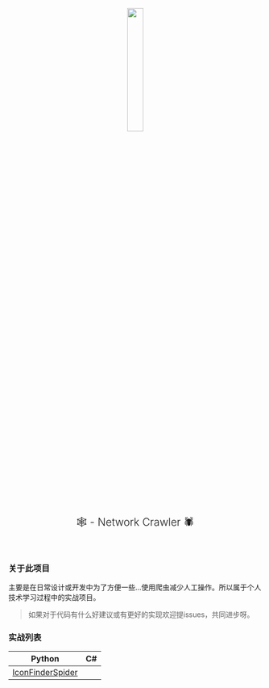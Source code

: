 <p align="center">
<img src="https://i.loli.net/2021/02/22/Yxuj3divSfaV7bA.png" alt=""  width=25% height=25%>
<h2 align="center" style="text-align: center; font-weight: 300;">🕸️ - Network Crawler 🕷️</h2>
<p align="center">
<img src="https://img.shields.io/github/languages/top/FreeXMelody/NetworkCrawler?style=for-the-badge" alt="">
<img src="https://img.shields.io/bitbucket/issues/FreeXMelody/NetworkCrawler?style=for-the-badge" alt="">
</p>
</p>

### 关于此项目
主要是在日常设计或开发中为了方便一些...使用爬虫减少人工操作。所以属于个人技术学习过程中的实战项目。
> 如果对于代码有什么好建议或有更好的实现欢迎提issues，共同进步呀。

### 实战列表
|      Python      |  C#  |
| :--------------: | :--: |
| [IconFinderSpider](./PythonCrawler/IconFinderSpider.py) |      |

